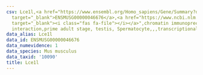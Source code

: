 ```yaml
---
csv: Lce1l,<a href="https://www.ensembl.org/Homo_sapiens/Gene/Summary?db=core;g=ENSMUSG00000046676"
  target="_blank">ENSMUSG00000046676</a>,<a href="https://www.ncbi.nlm.nih.gov/pubmed/25450459"
  target="_blank"><i class="fas fa-file"></i></a>",chromatin immunoprecipitation assay,direct
  interaction,prime adult stage, testis, Spermatocyte,,,transcriptional regulation,
data_alias: Lce1l
data_id: ENSMUSG00000046676
data_numevidence: 1
data_species: Mus musculus
data_taxid: '10090'
title: Lce1l
---
```

